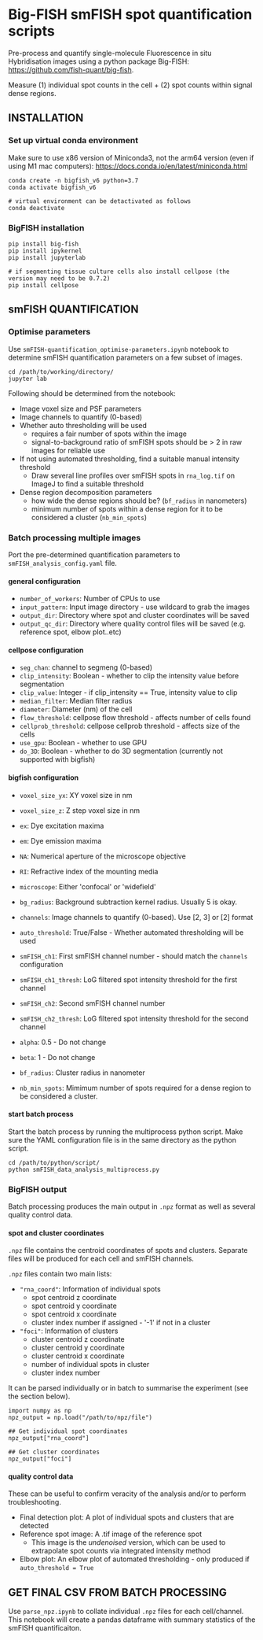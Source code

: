 # Big-FISH smFISH spot quantification scripts

Pre-process and quantify single-molecule Fluorescence in situ Hybridisation images using a python package Big-FISH: https://github.com/fish-quant/big-fish.

Measure (1) individual spot counts in the cell + (2) spot counts within signal dense regions.

## INSTALLATION

### Set up virtual conda environment 

Make sure to use x86 version of Miniconda3, not the arm64 version (even if using M1 mac computers): https://docs.conda.io/en/latest/miniconda.html

    conda create -n bigfish_v6 python=3.7
    conda activate bigfish_v6

    # virtual environment can be detactivated as follows
    conda deactivate

### BigFISH installation

    pip install big-fish
    pip install ipykernel
    pip install jupyterlab

    # if segmenting tissue culture cells also install cellpose (the version may need to be 0.7.2)
    pip install cellpose 

## smFISH QUANTIFICATION

### Optimise parameters 

Use `smFISH-quantification_optimise-parameters.ipynb` notebook to determine smFISH quantification parameters on a few subset of images.

    cd /path/to/working/directory/
    jupyter lab

Following should be determined from the notebook:

* Image voxel size and PSF parameters
* Image channels to quantify (0-based)
* Whether auto thresholding will be used 
    * requires a fair number of spots within the image
    * signal-to-background ratio of smFISH spots should be > 2 in raw images for reliable use
* If not using automated thresholding, find a suitable manual intensity threshold 
    * Draw several line profiles over smFISH spots in `rna_log.tif` on ImageJ to find a suitable threshold
* Dense region decomposition parameters
    * how wide the dense regions should be? (`bf_radius` in nanometers)
    * minimum number of spots within a dense region for it to be considered a cluster (`nb_min_spots`)

### Batch processing multiple images 

Port the pre-determined quantification parameters to `smFISH_analysis_config.yaml` file. 

#### general configuration 

* `number_of_workers`: Number of CPUs to use
* `input_pattern`: Input image directory - use wildcard to grab the images 
* `output_dir`: Directory where spot and cluster coordinates will be saved 
* `output_qc_dir`: Directory where quality control files will be saved (e.g. reference spot, elbow plot..etc)

#### cellpose configuration
* `seg_chan`: channel to segmeng (0-based)  
* `clip_intensity`: Boolean - whether to clip the intensity value before segmentation  
* `clip_value`: Integer - if clip_intensity == True, intensity value to clip  
* `median_filter`: Median filter radius  
* `diameter`: Diameter (nm) of the cell 
* `flow_threshold`: cellpose flow threshold - affects number of cells found  
* `cellprob_threshold`: cellpose cellprob threshold - affects size of the cells  
* `use_gpu`: Boolean - whether to use GPU  
* `do_3D`: Boolean - whether to do 3D segmentation (currently not supported with bigfish)  

#### bigfish configuration

* `voxel_size_yx`: XY voxel size in nm
* `voxel_size_z`: Z step voxel size in nm
* `ex`: Dye excitation maxima
* `em`: Dye emission maxima
* `NA`: Numerical aperture of the microscope objective
* `RI`: Refractive index of the mounting media
* `microscope`: Either 'confocal' or 'widefield'

* `bg_radius`: Background subtraction kernel radius. Usually 5 is okay. 

* `channels`: Image channels to quantify (0-based). Use [2, 3] or [2] format 

* `auto_threshold`: True/False - Whether automated thresholding will be used

* `smFISH_ch1`: First smFISH channel number - should match the `channels` configuration 
* `smFISH_ch1_thresh`: LoG filtered spot intensity threshold for the first channel 
* `smFISH_ch2`: Second smFISH channel number 
* `smFISH_ch2_thresh`: LoG filtered spot intensity threshold for the second channel 

* `alpha`: 0.5 - Do not change 
* `beta`: 1 - Do not change 
* `bf_radius`: Cluster radius in nanometer
* `nb_min_spots`: Mimimum number of spots required for a dense region to be considered a cluster. 

#### start batch process

Start the batch process by running the multiprocess python script. Make sure the YAML configuration file is in the same directory as the python script. 

    cd /path/to/python/script/
    python smFISH_data_analysis_multiprocess.py

### BigFISH output 

Batch processing produces the main output in `.npz` format as well as several quality control data. 

#### spot and cluster coordinates 

`.npz` file contains the centroid coordinates of spots and clusters. Separate files will be produced for each cell and smFISH channels. 

`.npz` files contain two main lists:  

* `"rna_coord"`: Information of individual spots  
    * spot centroid z coordinate   
    * spot centroid y coordinate  
    * spot centroid x coordinate  
    * cluster index number if assigned - '-1' if not in a cluster
* `"foci"`: Information of clusters  
    * cluster centroid z coordinate  
    * cluster centroid y coordinate  
    * cluster centroid x coordinate  
    * number of individual spots in cluster  
    * cluster index number  

It can be parsed individually or in batch to summarise the experiment (see the section below).  

    import numpy as np
    npz_output = np.load("/path/to/npz/file")

    ## Get individual spot coordinates
    npz_output["rna_coord"]

    ## Get cluster coordinates 
    npz_output["foci"]

#### quality control data

These can be useful to confirm veracity of the analysis and/or to perform troubleshooting. 

* Final detection plot: A plot of individual spots and clusters that are detected  
* Reference spot image: A .tif image of the reference spot  
    * This image is the *undenoised* version, which can be used to extrapolate spot counts via integrated intensity method    
* Elbow plot: An elbow plot of automated thresholding - only produced if `auto_threshold = True`   

## GET FINAL CSV FROM BATCH PROCESSING

Use `parse_npz.ipynb` to collate individual `.npz` files for each cell/channel. This notebook will create a pandas dataframe with summary statistics of the smFISH quantificaiton. 







